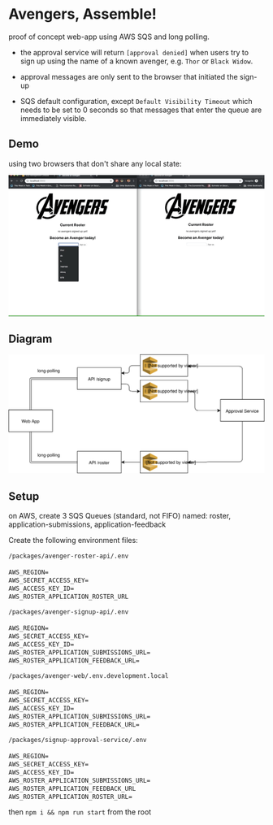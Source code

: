 # Avengers, Assemble!

proof of concept web-app using AWS SQS and long polling.

- the approval service will return `[approval denied]` when users try to sign up using the name of a known avenger, e.g. `Thor` or `Black Widow`.
- approval messages are only sent to the browser that initiated the sign-up

- SQS default configuration, except `Default Visibility Timeout` which needs to be set to 0 seconds so that messages that enter the queue are immediately visible.

## Demo
using two browsers that don't share any local state:

![Avengers assemble demo](browser-demo.gif)

## Diagram
![Avengers assemble diagram](diagram.svg)

## Setup
on AWS, create 3 SQS Queues (standard, not FIFO) named: roster, application-submissions, application-feedback

Create the following environment files:

```
/packages/avenger-roster-api/.env

AWS_REGION=
AWS_SECRET_ACCESS_KEY=
AWS_ACCESS_KEY_ID=
AWS_ROSTER_APPLICATION_ROSTER_URL
```

```
/packages/avenger-signup-api/.env

AWS_REGION=
AWS_SECRET_ACCESS_KEY=
AWS_ACCESS_KEY_ID=
AWS_ROSTER_APPLICATION_SUBMISSIONS_URL=
AWS_ROSTER_APPLICATION_FEEDBACK_URL=
```

```
/packages/avenger-web/.env.development.local

AWS_REGION=
AWS_SECRET_ACCESS_KEY=
AWS_ACCESS_KEY_ID=
AWS_ROSTER_APPLICATION_SUBMISSIONS_URL=
AWS_ROSTER_APPLICATION_FEEDBACK_URL=
```

```
/packages/signup-approval-service/.env

AWS_REGION=
AWS_SECRET_ACCESS_KEY=
AWS_ACCESS_KEY_ID=
AWS_ROSTER_APPLICATION_SUBMISSIONS_URL=
AWS_ROSTER_APPLICATION_FEEDBACK_URL
AWS_ROSTER_APPLICATION_ROSTER_URL=
```

then `npm i && npm run start` from the root
